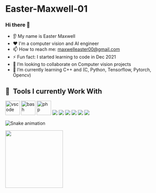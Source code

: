 # Easter-Maxwell-01

### Hi there 👋
* 👂 My name is Easter Maxwell
* ❤️ I'm a computer vision and AI engineer
* 📫 How to reach me: maxwelleaster00@gmail.com
* ⚡ Fun fact: I started learning to code in Dec 2021
* 🤝 I’m looking to collaborate on Computer vision projects
* 🌱 I’m currently learning C++ and (C, Python, Tensorflow, Pytorch, Opencv)

<h2> 🚀 &nbsp;Tools I currently Work With</h2>
<p align="left">
<img src="https://cdn.jsdelivr.net/gh/devicons/devicon/icons/cplusplus/cplusplus-original.svg" alt="vscode" width="45" height="45"/>
<img src="https://cdn.jsdelivr.net/gh/devicons/devicon/icons/python/python-original.svg" alt="bash" width="45" height="45"/>
<img src="https://cdn.jsdelivr.net/gh/devicons/devicon/icons/c/c-original.svg" alt="php" width="45" height="45"/>
<img src="https://cdn.jsdelivr.net/gh/devicons/devicon/icons/pycharm/pycharm-original.svg" />
<img src="https://cdn.jsdelivr.net/gh/devicons/devicon/icons/pytorch/pytorch-original.svg" />
<img src="https://cdn.jsdelivr.net/gh/devicons/devicon/icons/tensorflow/tensorflow-original.svg" />
<img src="https://cdn.jsdelivr.net/gh/devicons/devicon/icons/visualstudio/visualstudio-plain.svg" />
<img src="https://cdn.jsdelivr.net/gh/devicons/devicon/icons/opencv/opencv-original.svg" />
<img src="https://cdn.jsdelivr.net/gh/devicons/devicon/icons/vscode/vscode-original.svg" />
</p>

![Snake animation](https://github.com/Easter-Maxwell-01/Easter-Maxwell-01/blob/output/github-contribution-grid-snake.svg)
 
<img height="180em" src="https://github-readme-stats.vercel.app/api?username=Easter-Maxwell-01&show_icons=true&hide_border=true&&count_private=true&include_all_commits=true" />
